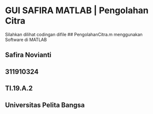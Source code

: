 # GUI SAFIRA MATLAB | Pengolahan Citra

Silahkan dilihat codingan difile ## PengolahanCitra.m menggunakan Software di MATLAB

## Safira Novianti
## 311910324
## TI.19.A.2
## Universitas Pelita Bangsa
